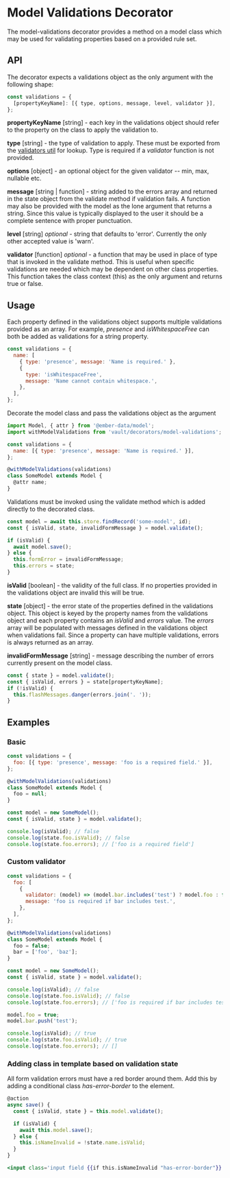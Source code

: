 # Model Validations Decorator

The model-validations decorator provides a method on a model class which may be used for validating properties based on a provided rule set.

## API

The decorator expects a validations object as the only argument with the following shape:

```js
const validations = {
  [propertyKeyName]: [{ type, options, message, level, validator }],
};
```

**propertyKeyName** [string] - each key in the validations object should refer to the property on the class to apply the validation to.

**type** [string] - the type of validation to apply. These must be exported from the [validators util](../app/utils/model-helpers/validators.js) for lookup. Type is required if a _validator_ function is not provided.

**options** [object] - an optional object for the given validator -- min, max, nullable etc.

**message** [string | function] - string added to the errors array and returned in the state object from the validate method if validation fails. A function may also be provided with the model as the lone argument that returns a string. Since this value is typically displayed to the user it should be a complete sentence with proper punctuation.

**level** [string] _optional_ - string that defaults to 'error'. Currently the only other accepted value is 'warn'.

**validator** [function] _optional_ - a function that may be used in place of type that is invoked in the validate method. This is useful when specific validations are needed which may be dependent on other class properties.
This function takes the class context (this) as the only argument and returns true or false.

## Usage

Each property defined in the validations object supports multiple validations provided as an array. For example, _presence_ and _isWhitespaceFree_ can both be added as validations for a string property.

```js
const validations = {
  name: [
    { type: 'presence', message: 'Name is required.' },
    {
      type: 'isWhitespaceFree',
      message: 'Name cannot contain whitespace.',
    },
  ],
};
```

Decorate the model class and pass the validations object as the argument

```js
import Model, { attr } from '@ember-data/model';
import withModelValidations from 'vault/decorators/model-validations';

const validations = {
  name: [{ type: 'presence', message: 'Name is required.' }],
};

@withModelValidations(validations)
class SomeModel extends Model {
  @attr name;
}
```

Validations must be invoked using the validate method which is added directly to the decorated class.

```js
const model = await this.store.findRecord('some-model', id);
const { isValid, state, invalidFormMessage } = model.validate();

if (isValid) {
  await model.save();
} else {
  this.formError = invalidFormMessage;
  this.errors = state;
}
```

**isValid** [boolean] - the validity of the full class. If no properties provided in the validations object are invalid this will be true.

**state** [object] - the error state of the properties defined in the validations object. This object is keyed by the property names from the validations object and each property contains an _isValid_ and _errors_ value. The _errors_ array will be populated with messages defined in the validations object when validations fail. Since a property can have multiple validations, errors is always returned as an array.

**invalidFormMessage** [string] - message describing the number of errors currently present on the model class.

```js
const { state } = model.validate();
const { isValid, errors } = state[propertyKeyName];
if (!isValid) {
  this.flashMessages.danger(errors.join('. '));
}
```

## Examples

### Basic

```js
const validations = {
  foo: [{ type: 'presence', message: 'foo is a required field.' }],
};

@withModelValidations(validations)
class SomeModel extends Model {
  foo = null;
}

const model = new SomeModel();
const { isValid, state } = model.validate();

console.log(isValid); // false
console.log(state.foo.isValid); // false
console.log(state.foo.errors); // ['foo is a required field']
```

### Custom validator

```js
const validations = {
  foo: [
    {
      validator: (model) => (model.bar.includes('test') ? model.foo : false),
      message: 'foo is required if bar includes test.',
    },
  ],
};

@withModelValidations(validations)
class SomeModel extends Model {
  foo = false;
  bar = ['foo', 'baz'];
}

const model = new SomeModel();
const { isValid, state } = model.validate();

console.log(isValid); // false
console.log(state.foo.isValid); // false
console.log(state.foo.errors); // ['foo is required if bar includes test.']

model.foo = true;
model.bar.push('test');

console.log(isValid); // true
console.log(state.foo.isValid); // true
console.log(state.foo.errors); // []
```

### Adding class in template based on validation state

All form validation errors must have a red border around them. Add this by adding a conditional class _has-error-border_ to the element.

```js
@action
async save() {
  const { isValid, state } = this.model.validate();

  if (isValid) {
    await this.model.save();
  } else {
    this.isNameInvalid = !state.name.isValid;
  }
}
```

```hbs
<input class='input field {{if this.isNameInvalid "has-error-border"}}' />
```
